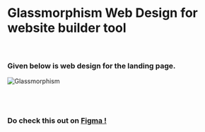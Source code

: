 # Glassmorphism Web Design for website builder tool
<br/>

### Given below is web design for the landing page.
![Glassmorphism](https://user-images.githubusercontent.com/56426767/143085201-2e22896f-59c4-45ed-bf0d-1e68b9e938a9.png)

<br/><br/>

### Do check this out on <a href="https://www.figma.com/community/file/1045050846020987463">Figma !</a> <br/>
